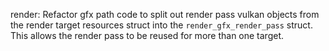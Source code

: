 render: Refactor gfx path code to split out render pass vulkan objects from
the render target resources struct into the `render_gfx_render_pass` struct.
This allows the render pass to be reused for more than one target.
